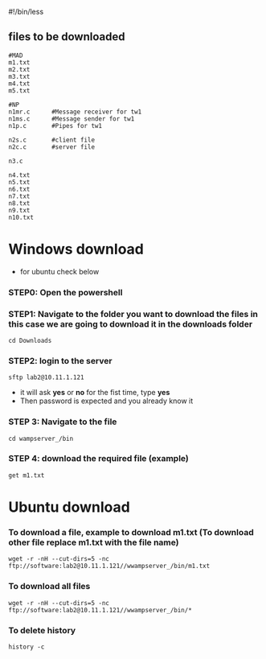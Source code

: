 #!/bin/less

## files to be downloaded

```
#MAD
m1.txt
m2.txt
m3.txt
m4.txt
m5.txt

#NP
n1mr.c      #Message receiver for tw1
n1ms.c      #Message sender for tw1
n1p.c       #Pipes for tw1

n2s.c       #client file
n2c.c       #server file

n3.c

n4.txt
n5.txt
n6.txt
n7.txt
n8.txt
n9.txt
n10.txt

```

# Windows download
- for ubuntu check below

### STEP0: Open the powershell

### STEP1: Navigate to the folder you want to download the files in this case we are going to download it in the downloads folder

```
cd Downloads
```

### STEP2: login to the server
```
sftp lab2@10.11.1.121
```

- it will ask **yes** or **no** for the fist time, type **yes**
- Then password is expected and you already know it

### STEP 3: Navigate to the file
```
cd wampserver_/bin
```

### STEP 4: download the required file (example)

```
get m1.txt
```

# Ubuntu download

### To download a file, example to download m1.txt (To download other file replace m1.txt with the file name)
```
wget -r -nH --cut-dirs=5 -nc ftp://software:lab2@10.11.1.121//wwampserver_/bin/m1.txt
```

### To download all files

```
wget -r -nH --cut-dirs=5 -nc ftp://software:lab2@10.11.1.121//wwampserver_/bin/*
```

### To delete history

```
history -c
```
